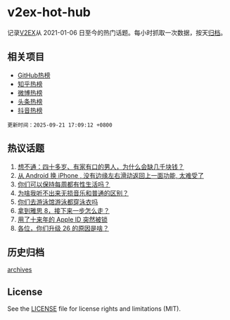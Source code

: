 # v2ex-hot-hub

 记录[V2EX](https://www.v2ex.com/)从 2021-01-06 日至今的热门话题。每小时抓取一次数据，按天[归档](archives)。
 
 ## 相关项目

- [GitHub热榜](https://github.com/lonnyzhang423/github-hot-hub)
- [知乎热榜](https://github.com/lonnyzhang423/zhihu-hot-hub)
- [微博热榜](https://github.com/lonnyzhang423/weibo-hot-hub)
- [头条热榜](https://github.com/lonnyzhang423/toutiao-hot-hub)
- [抖音热榜](https://github.com/lonnyzhang423/douyin-hot-hub)


 `更新时间：2025-09-21 17:09:12 +0800`

## 热议话题

1. [想不通：四十多岁、有家有口的男人，为什么会缺几千块钱？](https://www.v2ex.com/t/1160728)
1. [从 Android 换 iPhone , 没有边缘左右滑动返回上一面功能, 太难受了](https://www.v2ex.com/t/1160803)
1. [你们可以保持每周都有性生活吗？](https://www.v2ex.com/t/1160811)
1. [为啥我听不出来无损音乐和普通的区别？](https://www.v2ex.com/t/1160737)
1. [你们去游泳馆游泳都穿泳衣吗](https://www.v2ex.com/t/1160796)
1. [拿到雅思 8，接下来一步怎么走？](https://www.v2ex.com/t/1160762)
1. [用了十来年的 Apple ID 突然被锁](https://www.v2ex.com/t/1160848)
1. [各位，你们升级 26 的原因是啥？](https://www.v2ex.com/t/1160746)

## 历史归档

[archives](archives)

## License

See the [LICENSE](LICENSE) file for license rights and limitations (MIT).
